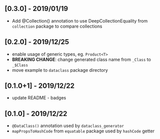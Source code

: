 ## [0.3.0] - 2019/01/19
* Add @Collection() annotation to use DeepCollectionEquality from `collection` package to compare collections

## [0.2.0] - 2019/12/25
* enable usage of generic types, eg. `Product<T>`
* **BREAKING CHANGE**: change generated class name from `_Class` to `_$Class`
* move example to `dataclass` package directory

## [0.1.0+1] - 2019/12/22
* update README - badges

## [0.1.0] - 2019/12/22

* `@DataClass()` annotation used by `dataclass_generator`
* `mapPropsToHashCode` from `equatable` package used by `hashCode` getter
